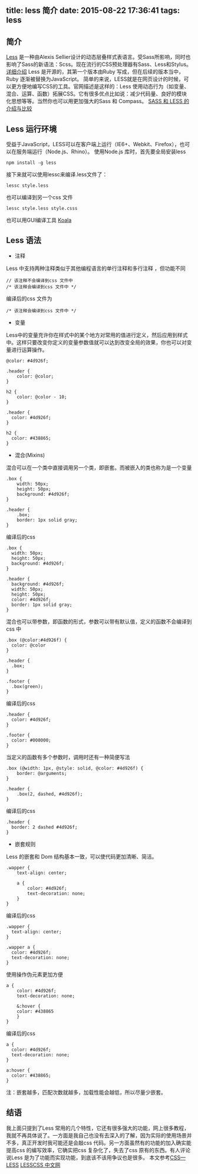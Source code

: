 title: less 简介
date: 2015-08-22 17:36:41
tags: less
---
## 简介

[Less](http://lesscss.org/) 是一种由Alexis Sellier设计的动态层叠样式表语言。受Sass所影响，同时也影响了Sass的新语法：Scss。现在流行的CSS预处理器有Sass、Less和Stylus。[详细介绍](http://www.w3cplus.com/css/css-preprocessor-sass-vs-less-stylus-2.html)
Less 是开源的，其第一个版本由Ruby 写成，但在后续的版本当中，Ruby 逐渐被替换为JavaScript。
简单的来说，LESS就是在网页设计的时候，可以更方便地编写CSS的工具。官网描述是这样的：Less 使用动态行为（如变量、混合、运算、函数）拓展CSS。它有很多优点比如说：减少代码量、良好的模块化思想等等。当然你也可以用更加强大的Sass 和 Compass。 [SASS 和 LESS 的介绍与比较](https://css-tricks.com/sass-vs-less/)
<!--more-->

## Less 运行环境
受益于JavaScript，LESS可以在客户端上运行（IE6+、Webkit、Firefox），也可以在服务端运行（Node.js、Rhino）。
使用Node.js 库时，首先要全局安装less

```
npm install -g less
```

接下来就可以使用lessc来编译.less文件了：

```
lessc style.less
```

也可以编译到另一个css 文件

```
lessc style.less style.csss
```

也可以用GUI编译工具 [Koala](http://koala-app.com/)

## Less 语法
- 注释

Less 中支持两种注释类似于其他编程语言的单行注释和多行注释 ，但功能不同

```
// 该注释不会编译到css 文件中
/* 该注释会编译到css 文件中 */
```

编译后的css 文件为

```
/* 该注释会编译到css 文件中 */
```

- 变量

Less中的变量充许你在样式中的某个地方对常用的值进行定义，然后应用到样式中。这样只要改变你定义的变量参数值就可以达到改变全局的效果，你也可以对变量进行运算操作。

```
@color: #4d926f;

.header {
    color: @color;
}

h2 {
    color: @color - 10;
}
```

```
.header {
  color: #4d926f;
}

h2 {
  color: #438865;
}
```

- 混合(Mixins)

混合可以在一个类中直接调用另一个类，即嵌套。而被嵌入的类也称为是一个变量

```
.box {
    width: 50px;
    height: 50px;
    background: #4d926f;
}

.header {
    .box;
    border: 1px solid gray;
}
```

编译后的css

```
.box {
  width: 50px;
  height: 50px;
  background: #4d926f;
}

.header {
  background: #4d926f;
  width: 50px;
  height: 50px;
  color: #4d926f;
  border: 1px solid gray;
}
```

混合也可以带参数，即函数的形式，参数可以带有默认值，定义的函数不会编译到css 中

``` 
.box (@color:#4d926f) {
  color: @color
}

.header {
  .box;
}

.footer {
  .box(green);
}
```

编译后的css

```
.header {
  color: #4d926f;
}

.footer {
  color: #008000;
}
```

当定义的函数有多个参数时，调用时还有一种简便写法

```
.box (@width: 1px, @style: solid, @color: #4d926f) {
    border: @arguments;
}

.header {
    .box(2, dashed, #4d926f);
}
```

编译后的css

```
.header {
  border: 2 dashed #4d926f;
}
```

- 嵌套规则

Less 的嵌套和 Dom 结构基本一致，可以使代码更加清晰、简洁。

```
.wapper {
    text-align: center;

    a {
        color: #4d926f;
        text-decoration: none;
    }
}
```

编译后的css

```
.wapper {
  text-align: center;
}

.wapper a {
  color: #4d926f;
  text-decoration: none;
}
```

使用操作伪元素更加方便

```
a {
    color: #4d926f;
    text-decoration: none;

    &:hover {
    color: #438865
    }
}
```

编译后的css

```
a {
  color: #4d926f;
  text-decoration: none;
}

a:hover {
  color: #438865;
}
```

注：嵌套越多，匹配次数就越多，加载性能会越低，所以尽量少嵌套。


## 结语

我上面只提到了Less 常用的几个特性，它还有很多强大的功能，网上很多教程，我就不再具体说了。一方面是我自己也没有去深入的了解，因为实际的使用场景并不多，真正开发时我可能还是会敲css 代码。另一方面虽然有的功能的加入确实能提高css 的编写效率，它确实把css 复杂化了，失去了css 原有的东西。有人评论说Less 是为了功能而实现功能，到底该不该用争议也是很多。
本文参考[CSS—LESS](http://www.w3cplus.com/css/less) [LESSCSS 中文网](http://www.1024i.com/demo/less/)






